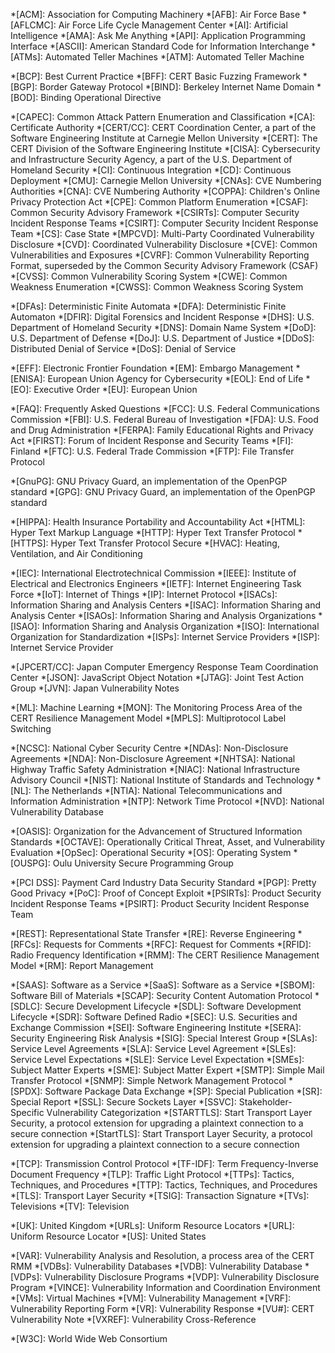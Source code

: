 <!-- 
Try to keep these alphabetized.
However, if you add an acronym that is a subset of another acronym,
add the longer string first. (E.g., CERT/CC before CERT.) The matching
stops after the first match is found.
-->
*[ACM]: Association for Computing Machinery
*[AFB]: Air Force Base
*[AFLCMC]: Air Force Life Cycle Management Center
*[AI]: Artificial Intelligence
*[AMA]: Ask Me Anything
*[API]: Application Programming Interface
*[ASCII]: American Standard Code for Information Interchange
*[ATMs]: Automated Teller Machines
*[ATM]: Automated Teller Machine

*[BCP]: Best Current Practice
*[BFF]: CERT Basic Fuzzing Framework
*[BGP]: Border Gateway Protocol
*[BIND]: Berkeley Internet Name Domain
*[BOD]: Binding Operational Directive

*[CAPEC]: Common Attack Pattern Enumeration and Classification
*[CA]: Certificate Authority
*[CERT/CC]: CERT Coordination Center, a part of the Software Engineering Institute at Carnegie Mellon University
*[CERT]: The CERT Division of the Software Engineering Institute
*[CISA]: Cybersecurity and Infrastructure Security Agency, a part of the U.S. Department of Homeland Security
*[CI]: Continuous Integration
*[CD]: Continuous Deployment
*[CMU]: Carnegie Mellon University
*[CNAs]: CVE Numbering Authorities
*[CNA]: CVE Numbering Authority
*[COPPA]: Children's Online Privacy Protection Act
*[CPE]: Common Platform Enumeration
*[CSAF]: Common Security Advisory Framework
*[CSIRTs]: Computer Security Incident Response Teams
*[CSIRT]: Computer Security Incident Response Team
*[CS]: Case State
*[MPCVD]: Multi-Party Coordinated Vulnerability Disclosure
*[CVD]: Coordinated Vulnerability Disclosure
*[CVE]: Common Vulnerabilities and Exposures
*[CVRF]: Common Vulnerability Reporting Format, superseded by the Common Security Advisory Framework (CSAF)
*[CVSS]: Common Vulnerability Scoring System
*[CWE]: Common Weakness Enumeration
*[CWSS]: Common Weakness Scoring System

*[DFAs]: Deterministic Finite Automata
*[DFA]: Deterministic Finite Automaton
*[DFIR]: Digital Forensics and Incident Response
*[DHS]: U.S. Department of Homeland Security
*[DNS]: Domain Name System
*[DoD]: U.S. Department of Defense
*[DoJ]: U.S. Department of Justice
*[DDoS]: Distributed Denial of Service
*[DoS]: Denial of Service

*[EFF]: Electronic Frontier Foundation
*[EM]: Embargo Management
*[ENISA]: European Union Agency for Cybersecurity
*[EOL]: End of Life
*[EO]: Executive Order
*[EU]: European Union

*[FAQ]: Frequently Asked Questions
*[FCC]: U.S. Federal Communications Commission
*[FBI]: U.S. Federal Bureau of Investigation
*[FDA]: U.S. Food and Drug Administration
*[FERPA]: Family Educational Rights and Privacy Act
*[FIRST]: Forum of Incident Response and Security Teams
*[FI]: Finland
*[FTC]: U.S. Federal Trade Commission
*[FTP]: File Transfer Protocol

*[GnuPG]: GNU Privacy Guard, an implementation of the OpenPGP standard
*[GPG]: GNU Privacy Guard, an implementation of the OpenPGP standard

*[HIPPA]: Health Insurance Portability and Accountability Act
*[HTML]: Hyper Text Markup Language
*[HTTP]: Hyper Text Transfer Protocol
*[HTTPS]: Hyper Text Transfer Protocol Secure
*[HVAC]: Heating, Ventilation, and Air Conditioning

*[IEC]: International Electrotechnical Commission
*[IEEE]: Institute of Electrical and Electronics Engineers
*[IETF]: Internet Engineering Task Force
*[IoT]: Internet of Things
*[IP]: Internet Protocol
*[ISACs]: Information Sharing and Analysis Centers
*[ISAC]: Information Sharing and Analysis Center
*[ISAOs]: Information Sharing and Analysis Organizations
*[ISAO]: Information Sharing and Analysis Organization
*[ISO]: International Organization for Standardization
*[ISPs]: Internet Service Providers
*[ISP]: Internet Service Provider

*[JPCERT/CC]: Japan Computer Emergency Response Team Coordination Center
*[JSON]: JavaScript Object Notation
*[JTAG]: Joint Test Action Group
*[JVN]: Japan Vulnerability Notes

*[ML]: Machine Learning
*[MON]: The Monitoring Process Area of the CERT Resilience Management Model
*[MPLS]: Multiprotocol Label Switching

*[NCSC]: National Cyber Security Centre
*[NDAs]: Non-Disclosure Agreements
*[NDA]: Non-Disclosure Agreement
*[NHTSA]: National Highway Traffic Safety Administration
*[NIAC]: National Infrastructure Advisory Council
*[NIST]: National Institute of Standards and Technology
*[NL]: The Netherlands
*[NTIA]: National Telecommunications and Information Administration
*[NTP]: Network Time Protocol
*[NVD]: National Vulnerability Database

*[OASIS]: Organization for the Advancement of Structured Information Standards
*[OCTAVE]: Operationally Critical Threat, Asset, and Vulnerability Evaluation
*[OpSec]: Operational Security
*[OS]: Operating System
*[OUSPG]: Oulu University Secure Programming Group

*[PCI DSS]: Payment Card Industry Data Security Standard
*[PGP]: Pretty Good Privacy
*[PoC]: Proof of Concept Exploit
*[PSIRTs]: Product Security Incident Response Teams
*[PSIRT]: Product Security Incident Response Team

*[REST]: Representational State Transfer
*[RE]: Reverse Engineering
*[RFCs]: Requests for Comments
*[RFC]: Request for Comments
*[RFID]: Radio Frequency Identification
*[RMM]: The CERT Resilience Management Model
*[RM]: Report Management

*[SAAS]: Software as a Service
*[SaaS]: Software as a Service
*[SBOM]: Software Bill of Materials
*[SCAP]: Security Content Automation Protocol
*[SDLC]: Secure Development Lifecycle
*[SDL]: Software Development Lifecycle
*[SDR]: Software Defined Radio
*[SEC]: U.S. Securities and Exchange Commission
*[SEI]: Software Engineering Institute
*[SERA]: Security Engineering Risk Analysis
*[SIG]: Special Interest Group
*[SLAs]: Service Level Agreements
*[SLA]: Service Level Agreement
*[SLEs]: Service Level Expectations
*[SLE]: Service Level Expectation
*[SMEs]: Subject Matter Experts
*[SME]: Subject Matter Expert
*[SMTP]: Simple Mail Transfer Protocol
*[SNMP]: Simple Network Management Protocol
*[SPDX]: Software Package Data Exchange
*[SP]: Special Publication
*[SR]: Special Report
*[SSL]: Secure Sockets Layer
*[SSVC]: Stakeholder-Specific Vulnerability Categorization
*[STARTTLS]: Start Transport Layer Security, a protocol extension for upgrading a plaintext connection to a secure connection
*[StartTLS]: Start Transport Layer Security, a protocol extension for upgrading a plaintext connection to a secure connection

*[TCP]: Transmission Control Protocol
*[TF-IDF]: Term Frequency-Inverse Document Frequency
*[TLP]: Traffic Light Protocol
*[TTPs]: Tactics, Techniques, and Procedures
*[TTP]: Tactics, Techniques, and Procedures
*[TLS]: Transport Layer Security
*[TSIG]: Transaction Signature
*[TVs]: Televisions
*[TV]: Television

*[UK]: United Kingdom
*[URLs]: Uniform Resource Locators
*[URL]: Uniform Resource Locator
*[US]: United States

*[VAR]: Vulnerability Analysis and Resolution, a process area of the CERT RMM
*[VDBs]: Vulnerability Databases
*[VDB]: Vulnerability Database
*[VDPs]: Vulnerability Disclosure Programs
*[VDP]: Vulnerability Disclosure Program
*[VINCE]: Vulnerability Information and Coordination Environment
*[VMs]: Virtual Machines
*[VM]: Vulnerability Management
*[VRF]: Vulnerability Reporting Form
*[VR]: Vulnerability Response
*[VU#]: CERT Vulnerability Note
*[VXREF]: Vulnerability Cross-Reference

*[W3C]: World Wide Web Consortium
